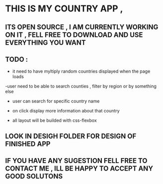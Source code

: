 # THIS IS MY COUNTRY APP , 

## ITS OPEN SOURCE , I AM CURRENTLY WORKING ON IT , FELL FREE TO DOWNLOAD AND USE EVERYTHING YOU WANT

## TODO :

- it need to have myltiply random countries displayed when the page loads

-user need to be able to search counties , filter by region or by something else

- user can search for specific country name

- on click display more information about that country 

- all layout will be builded with css-flexbox

## LOOK IN DESIGH FOLDER FOR DESIGN OF FINISHED APP

## IF YOU HAVE ANY SUGESTION FELL FREE TO CONTACT ME , ILL BE HAPPY TO ACCEPT ANY GOOD SOLUTONS 
